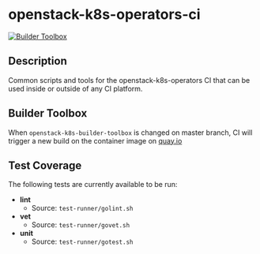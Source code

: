 # openstack-k8s-operators-ci

[![Builder Toolbox](https://quay.io/repository/openstack-k8s-operators/builder-toolbox/status "Builder Toolbox")](https://quay.io/repository/openstack-k8s-operators/builder-toolbox)

## Description
Common scripts and tools for the openstack-k8s-operators CI that can be used inside or outside of any CI platform. 

## Builder Toolbox
When `openstack-k8s-builder-toolbox` is changed on master branch, CI will trigger a new build on the container image on [quay.io](https://quay.io/repository/openstack-k8s-operators/builder-toolbox?tab=info)

## Test Coverage
The following tests are currently available to be run:
- **lint**
	- Source: `test-runner/golint.sh`
- **vet**
	- Source: `test-runner/govet.sh`
- **unit**
	- Source: `test-runner/gotest.sh`
